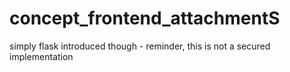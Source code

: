 # concept_frontend_attachmentS
simply flask introduced though - reminder, this is not a secured implementation
